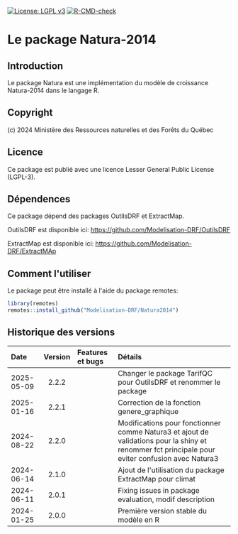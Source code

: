 [![License: LGPL v3](https://img.shields.io/badge/License-LGPL%20v3-blue.svg)](https://www.gnu.org/licenses/lgpl-3.0) [![R-CMD-check](https://github.com/Modelisation-DRF/Natura2014/actions/workflows/R-CMD-check.yaml/badge.svg)](https://github.com/Modelisation-DRF/Natura2014/actions/workflows/R-CMD-check.yaml)

Le package Natura-2014
=======================

## Introduction

Le package Natura est une implémentation du modèle de croissance Natura-2014 dans le langage R.

## Copyright 

(c) 2024 Ministère des Ressources naturelles et des Forêts du Québec  

## Licence

Ce package est publié avec une licence Lesser General Public License (LGPL-3). 

## Dépendences
Ce package dépend des packages OutilsDRF et ExtractMap.

OutilsDRF est disponible ici: https://github.com/Modelisation-DRF/OutilsDRF

ExtractMap est disponible ici: https://github.com/Modelisation-DRF/ExtractMAp

## Comment l'utiliser

Le package peut être installé à l'aide du package remotes:

~~~R
library(remotes)
remotes::install_github("Modelisation-DRF/Natura2014")
~~~

## Historique des versions

| Date |  Version  | Features et bugs | Détails |
|:-----|:---------:|:-----------------|:--------|
| 2025-05-09 | 2.2.2 |  | Changer le package TarifQC pour OutilsDRF et renommer le package |
| 2025-01-16 | 2.2.1 |  | Correction de la fonction genere_graphique |
| 2024-08-22 | 2.2.0 |  | Modifications pour fonctionner comme Natura3 et ajout de validations pour la shiny et renommer fct principale pour eviter confusion avec Natura3 |
| 2024-06-14 | 2.1.0 |  | Ajout de l'utilisation du package ExtractMap pour climat |
| 2024-06-11 | 2.0.1 |  | Fixing issues in package evaluation, modif description |
| 2024-01-25 | 2.0.0 |  | Première version stable du modèle en R |

